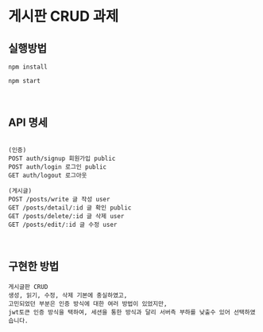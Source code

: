 # 게시판 CRUD 과제

## 실행방법

```
npm install

npm start
```

<br/>

## API 명세

```

(인증)
POST auth/signup 회원가입 public
POST auth/login 로그인 public
GET auth/logout 로그아웃

(게시글)
POST /posts/write 글 작성 user
GET /posts/detail/:id 글 확인 public
GET /posts/delete/:id 글 삭제 user
GET /posts/edit/:id 글 수정 user

```

<br/>

## 구현한 방법

```
게시글판 CRUD
생성, 읽기, 수정, 삭제 기본에 충실하였고,
고민되었던 부분은 인증 방식에 대한 여러 방법이 있었지만,
jwt토큰 인증 방식을 택하여, 세션을 통한 방식과 달리 서버측 부하를 낮출수 있어 선택하였습니다.

```

<br/>
